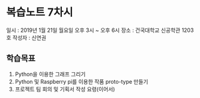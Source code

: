 # 복습노트 7차시

일시 : 2019년 1월 21일 월요일 오후 3시 ~ 오후 6시
장소 : 건국대학교 신공학관 1203호
작성자 : 신연권

## 학습목표

1. Python을 이용한 그래프 그리기
2. Python 및 Raspberry pi를 이용한 작품 proto-type 만들기
3. 프로젝트 팀 회의 및 기획서 작성 요령(이어서)

